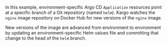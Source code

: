In this example, environment-specific Argo CD `Application` resources point at a
specific branch of a Git repository (named `helm`). Kargo watches the `nginx`
image repository on Docker Hub for new versions of the `nginx` image.

New versions of the image are advanced from environment to environment by
updating an environment-specific Helm values file and committing that change to
the head of the `helm` branch.
